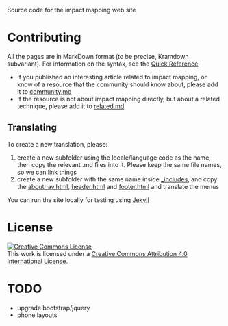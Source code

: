 Source code for the impact mapping web site

# Contributing

All the pages are in MarkDown format (to be precise, Kramdown subvariant). For information on the syntax, see the [Quick Reference](http://kramdown.gettalong.org/quickref.html)

* If you published an interesting article related to impact mapping, or know of a resource that the community should know about, please add it to [community.md](community.md)
* If the resource is not about impact mapping directly, but about a related technique, please add it to  [related.md](related.md)

## Translating
To create a new translation, please:

1. create a new subfolder using the locale/language code as the name, then copy the relevant .md files into it. Please keep the same file names, so we can link things
2. create a new subfolder with the same name inside [_includes](_includes), and copy the [aboutnav.html](_includes/aboutnav.html), [header.html](_includes/header.html) and [footer.html](_includes/footer.html) and translate the menus

You can run the site locally for testing using [Jekyll](https://jekyllrb.com/)

# License

<a rel="license" href="http://creativecommons.org/licenses/by/4.0/"><img alt="Creative Commons License" style="border-width:0" src="https://i.creativecommons.org/l/by/4.0/88x31.png" /></a><br />This work is licensed under a <a rel="license" href="http://creativecommons.org/licenses/by/4.0/">Creative Commons Attribution 4.0 International License</a>.

# TODO

- upgrade bootstrap/jquery
- phone layouts
